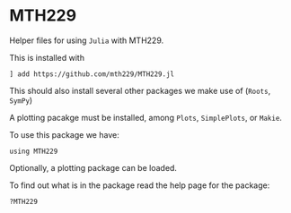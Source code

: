 # MTH229

Helper files for using `Julia` with MTH229.

This is installed with

```noeval
] add https://github.com/mth229/MTH229.jl
```

This should also install several other packages we make use of (`Roots`, `SymPy`)

A plotting pacakge must be installed, among `Plots`, `SimplePlots`, or `Makie`.


To use this package we have:

```
using MTH229
```

Optionally, a plotting package can be loaded.

To find out what is in the package read the help page for the package:

```
?MTH229
```
